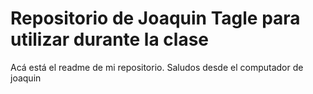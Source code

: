 # Repositorio de Joaquin Tagle para utilizar durante la clase
Acá está el readme de mi repositorio. Saludos desde el computador de joaquin
